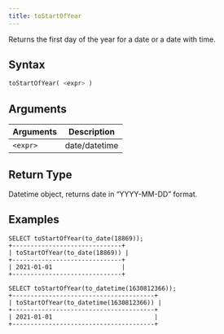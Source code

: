 ```yaml
---
title: toStartOfYear
---
```


Returns the first day of the year for a date or a date with time.

## Syntax

```sql
toStartOfYear( <expr> )
```

## Arguments

| Arguments      | Description   |
| -------------- | ------------- |
| `<expr>` | date/datetime |

## Return Type

Datetime object, returns date in “YYYY-MM-DD” format.

## Examples

```
SELECT toStartOfYear(to_date(18869));
+------------------------------+
| toStartOfYear(to_date(18869)) |
+------------------------------+
| 2021-01-01                   |
+------------------------------+

SELECT toStartOfYear(to_datetime(1630812366));
+---------------------------------------+
| toStartOfYear(to_datetime(1630812366)) |
+---------------------------------------+
| 2021-01-01                            |
+---------------------------------------+
```
